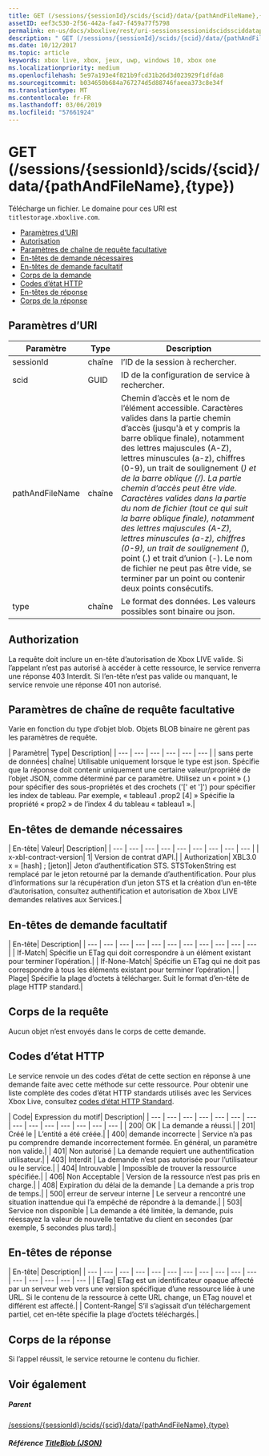 ```yaml
---
title: GET (/sessions/{sessionId}/scids/{scid}/data/{pathAndFileName},{type})
assetID: eef3c530-2f56-442a-fa47-f459a77f5798
permalink: en-us/docs/xboxlive/rest/uri-sessionssessionidscidssciddatapathandfilenametype-get.html
description: " GET (/sessions/{sessionId}/scids/{scid}/data/{pathAndFileName},{type})"
ms.date: 10/12/2017
ms.topic: article
keywords: xbox live, xbox, jeux, uwp, windows 10, xbox one
ms.localizationpriority: medium
ms.openlocfilehash: 5e97a193e4f821b9fcd31b26d3d023929f1dfda8
ms.sourcegitcommit: b034650b684a767274d5d88746faeea373c8e34f
ms.translationtype: MT
ms.contentlocale: fr-FR
ms.lasthandoff: 03/06/2019
ms.locfileid: "57661924"
---
```

# <a name="get-sessionssessionidscidssciddatapathandfilenametype"></a>GET (/sessions/{sessionId}/scids/{scid}/data/{pathAndFileName},{type})
Télécharge un fichier. Le domaine pour ces URI est `titlestorage.xboxlive.com`.
 
  * [Paramètres d’URI](#ID4EX)
  * [Autorisation](#ID4ECB)
  * [Paramètres de chaîne de requête facultative](#ID4EPB)
  * [En-têtes de demande nécessaires](#ID4EQC)
  * [En-têtes de demande facultatif](#ID4EZD)
  * [Corps de la demande](#ID4EDF)
  * [Codes d’état HTTP](#ID4EQF)
  * [En-têtes de réponse](#ID4EDDAC)
  * [Corps de la réponse](#ID4EGEAC)
 
<a id="ID4EX"></a>

 
## <a name="uri-parameters"></a>Paramètres d’URI
 
| Paramètre| Type| Description| 
| --- | --- | --- | 
| sessionId| chaîne| l’ID de la session à rechercher.| 
| scid| GUID| ID de la configuration de service à rechercher.| 
| pathAndFileName| chaîne| Chemin d’accès et le nom de l’élément accessible. Caractères valides dans la partie chemin d’accès (jusqu'à et y compris la barre oblique finale), notamment des lettres majuscules (A-Z), lettres minuscules (a-z), chiffres (0-9), un trait de soulignement (_) et de la barre oblique (/). La partie chemin d’accès peut être vide. Caractères valides dans la partie du nom de fichier (tout ce qui suit la barre oblique finale), notamment des lettres majuscules (A-Z), lettres minuscules (a-z), chiffres (0-9), un trait de soulignement (_), point (.) et trait d’union (-). Le nom de fichier ne peut pas être vide, se terminer par un point ou contenir deux points consécutifs.| 
| type| chaîne| Le format des données. Les valeurs possibles sont binaire ou json.| 
  
<a id="ID4ECB"></a>

 
## <a name="authorization"></a>Authorization 
 
La requête doit inclure un en-tête d’autorisation de Xbox LIVE valide. Si l’appelant n’est pas autorisé à accéder à cette ressource, le service renverra une réponse 403 Interdit. Si l’en-tête n’est pas valide ou manquant, le service renvoie une réponse 401 non autorisé. 
  
<a id="ID4EPB"></a>

 
## <a name="optional-query-string-parameters"></a>Paramètres de chaîne de requête facultative 
 
Varie en fonction du type d’objet blob. Objets BLOB binaire ne gèrent pas les paramètres de requête.
 
| Paramètre| Type| Description| 
| --- | --- | --- | --- | --- | --- | 
| sans perte de données| chaîne| Utilisable uniquement lorsque le type est json. Spécifie que la réponse doit contenir uniquement une certaine valeur/propriété de l’objet JSON, comme déterminé par ce paramètre. Utilisez un « point » (.) pour spécifier des sous-propriétés et des crochets ('[' et ']') pour spécifier les index de tableau. Par exemple, « tableau1 .prop2 [4] » Spécifie la propriété « prop2 » de l’index 4 du tableau « tableau1 ».| 
  
<a id="ID4EQC"></a>

 
## <a name="required-request-headers"></a>En-têtes de demande nécessaires
 
| En-tête| Valeur| Description| 
| --- | --- | --- | --- | --- | --- | --- | --- | --- | 
| x-xbl-contract-version| 1| Version de contrat d’API.| 
| Authorization| XBL3.0 x = [hash] ; [jeton]| Jeton d’authentification STS. STSTokenString est remplacé par le jeton retourné par la demande d’authentification. Pour plus d’informations sur la récupération d’un jeton STS et la création d’un en-tête d’autorisation, consultez authentification et autorisation de Xbox LIVE demandes relatives aux Services.| 
  
<a id="ID4EZD"></a>

 
## <a name="optional-request-headers"></a>En-têtes de demande facultatif
 
| En-tête| Description| 
| --- | --- | --- | --- | --- | --- | --- | --- | --- | --- | --- | 
| If-Match| Spécifie un ETag qui doit correspondre à un élément existant pour terminer l’opération.| 
| If-None-Match| Spécifie un ETag qui ne doit pas correspondre à tous les éléments existant pour terminer l’opération.| 
| Plage| Spécifie la plage d’octets à télécharger. Suit le format d’en-tête de plage HTTP standard.| 
  
<a id="ID4EDF"></a>

 
## <a name="request-body"></a>Corps de la requête 
 
Aucun objet n’est envoyés dans le corps de cette demande.
  
<a id="ID4EQF"></a>

 
## <a name="http-status-codes"></a>Codes d’état HTTP 
 
Le service renvoie un des codes d’état de cette section en réponse à une demande faite avec cette méthode sur cette ressource. Pour obtenir une liste complète des codes d’état HTTP standards utilisés avec les Services Xbox Live, consultez [codes d’état HTTP Standard](../../additional/httpstatuscodes.md).
 
| Code| Expression du motif| Description| 
| --- | --- | --- | --- | --- | --- | --- | --- | --- | --- | --- | --- | --- | --- | 
| 200| OK | La demande a réussi.| 
| 201| Créé le | L’entité a été créée.| 
| 400| demande incorrecte | Service n’a pas pu comprendre demande incorrectement formée. En général, un paramètre non valide.| 
| 401| Non autorisé | La demande requiert une authentification utilisateur.| 
| 403| Interdit | La demande n’est pas autorisée pour l’utilisateur ou le service.| 
| 404| Introuvable | Impossible de trouver la ressource spécifiée.| 
| 406| Non Acceptable | Version de la ressource n’est pas pris en charge.| 
| 408| Expiration du délai de la demande | La demande a pris trop de temps.| 
| 500| erreur de serveur interne | Le serveur a rencontré une situation inattendue qui l’a empêché de répondre à la demande.| 
| 503| Service non disponible | La demande a été limitée, la demande, puis réessayez la valeur de nouvelle tentative du client en secondes (par exemple, 5 secondes plus tard).| 
  
<a id="ID4EDDAC"></a>

 
## <a name="response-headers"></a>En-têtes de réponse
 
| En-tête| Description| 
| --- | --- | --- | --- | --- | --- | --- | --- | --- | --- | --- | --- | --- | --- | --- | --- | 
| ETag| ETag est un identificateur opaque affecté par un serveur web vers une version spécifique d’une ressource liée à une URL. Si le contenu de la ressource à cette URL change, un ETag nouvel et différent est affecté.| 
| Content-Range| S’il s’agissait d’un téléchargement partiel, cet en-tête spécifie la plage d’octets téléchargés.| 
  
<a id="ID4EGEAC"></a>

 
## <a name="response-body"></a>Corps de la réponse
 
Si l’appel réussit, le service retourne le contenu du fichier.
  
<a id="ID4EREAC"></a>

 
## <a name="see-also"></a>Voir également
 
<a id="ID4ETEAC"></a>

 
##### <a name="parent"></a>Parent  

[/sessions/{sessionId}/scids/{scid}/data/{pathAndFileName},{type}](uri-sessionssessionidscidssciddatapathandfilenametype.md)

  
<a id="ID4E6EAC"></a>

 
##### <a name="reference--titleblob-jsonjsonjson-titleblobmd"></a>Référence [TitleBlob (JSON)](../../json/json-titleblob.md)

   